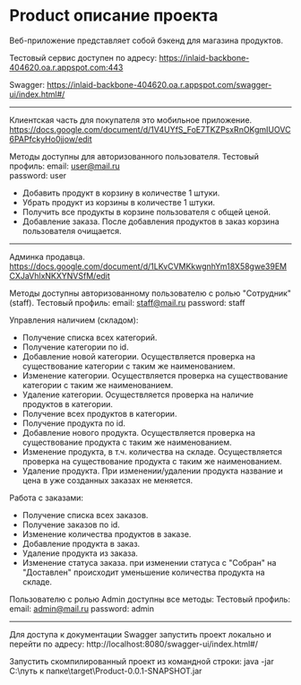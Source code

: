 # Product описание проекта

Веб-приложение представляет собой бэкенд для магазина продуктов.

Тестовый сервис доступен по адресу: https://inlaid-backbone-404620.oa.r.appspot.com:443

Swagger: https://inlaid-backbone-404620.oa.r.appspot.com/swagger-ui/index.html#/

-----------------------------------------------------------------------------------------------------------------------------
Клиентская часть для покупателя это мобильное приложение.
https://docs.google.com/document/d/1V4UYfS_FoE7TKZPsxRnOKgmIUOVC6PAPfckyHo0jjow/edit

Методы доступны для авторизованного пользователя.
Тестовый профиль:
  email: user@mail.ru   
  password: user
- Добавить продукт в корзину в количестве 1 штуки.
- Убрать продукт из корзины в количестве 1 штуки.
- Получить все продукты в корзине пользователя с общей ценой.
- Добавление заказа. После добавления продуктов в заказ корзина пользователя очищается.
-----------------------------------------------------------------------------------------------------------------------------
Админка продавца.
https://docs.google.com/document/d/1LKvCVMKkwgnhYm18X58gwe39EMCXJaVhlxNKXYNVSfM/edit

Методы доступны авторизованному пользователю с ролью "Сотрудник"(staff).
Тестовый профиль:
  email: staff@mail.ru 
  password: staff

Управления наличием (складом):

- Получение списка всех категорий.
- Получение категории по id.
- Добавление новой категории. Осуществляется проверка на существование категории с таким же наименованием.
- Изменение категории. Осуществляется проверка на существование категории с таким же наименованием.
- Удаление категории. Осуществляется проверка на наличие продуктов в категории.
- Получение всех продуктов в категории.
- Получение продукта по id.
- Добавление нового продукта. Осуществляется проверка на существование продукта с таким же наименованием.
- Изменение продукта, в т.ч. количества на складе. Осуществляется проверка на существование продукта с таким же наименованием.
- Удаление продукта.
При изменении/удалении продукта название и цена в уже созданных заказах не меняется.


Работа с заказами:
- Получение списка всех заказов.
- Получение заказов по id.
- Изменение количества продуктов в заказе.
- Добавление продукта в заказ.
- Удаление продукта из заказа.
- Изменение статуса заказа. при изменении статуса с "Собран" на "Доставлен" происходит уменьшение количества продукта на складе.

Пользователю с ролью Admin доступны все методы:
Тестовый профиль:
email: admin@mail.ru
password: admin

-----------------------------------------------------------------------------------------------------------------------------
Для доступа к документации Swagger запустить проект локально и перейти по адресу: http://localhost:8080/swagger-ui/index.html#/ 

Запустить скомпилированный проект из командной строки: java -jar C:\путь к папке\target\Product-0.0.1-SNAPSHOT.jar
